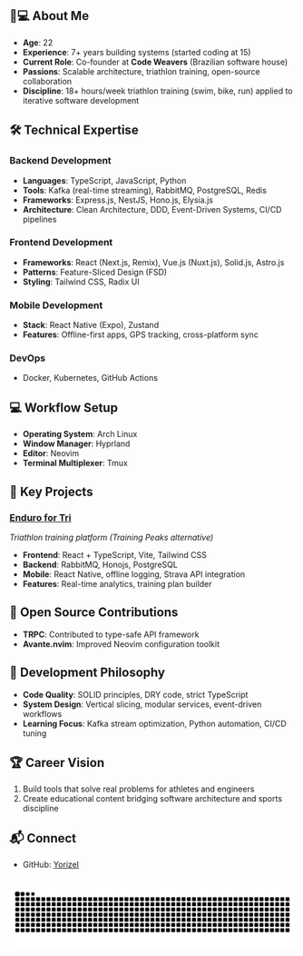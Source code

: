 ## 👨💻 About Me  
- **Age**: 22  
- **Experience**: 7+ years building systems (started coding at 15)  
- **Current Role**: Co-founder at **Code Weavers** (Brazilian software house)  
- **Passions**: Scalable architecture, triathlon training, open-source collaboration  
- **Discipline**: 18+ hours/week triathlon training (swim, bike, run) applied to iterative software development  

##  

## 🛠️ Technical Expertise  

### **Backend Development**  
- **Languages**: TypeScript, JavaScript, Python  
- **Tools**: Kafka (real-time streaming), RabbitMQ, PostgreSQL, Redis  
- **Frameworks**: Express.js, NestJS, Hono.js, Elysia.js  
- **Architecture**: Clean Architecture, DDD, Event-Driven Systems, CI/CD pipelines  

### **Frontend Development**  
- **Frameworks**: React (Next.js, Remix), Vue.js (Nuxt.js), Solid.js, Astro.js  
- **Patterns**: Feature-Sliced Design (FSD)  
- **Styling**: Tailwind CSS, Radix UI  

### **Mobile Development**  
- **Stack**: React Native (Expo), Zustand  
- **Features**: Offline-first apps, GPS tracking, cross-platform sync  

### **DevOps**  
- Docker, Kubernetes, GitHub Actions  

##  

## 💻 Workflow Setup  
- **Operating System**: Arch Linux  
- **Window Manager**: Hyprland  
- **Editor**: Neovim  
- **Terminal Multiplexer**: Tmux  

##  

## 🚀 Key Projects  

### [Enduro for Tri](https://www.endurofortri.com/en)  
_Triathlon training platform (Training Peaks alternative)_  
- **Frontend**: React + TypeScript, Vite, Tailwind CSS  
- **Backend**: RabbitMQ, Honojs, PostgreSQL  
- **Mobile**: React Native, offline logging, Strava API integration  
- **Features**: Real-time analytics, training plan builder  

##  

## 🌱 Open Source Contributions  
- **TRPC**: Contributed to type-safe API framework  
- **Avante.nvim**: Improved Neovim configuration toolkit  

##  

## 🧠 Development Philosophy  
- **Code Quality**: SOLID principles, DRY code, strict TypeScript  
- **System Design**: Vertical slicing, modular services, event-driven workflows  
- **Learning Focus**: Kafka stream optimization, Python automation, CI/CD tuning  

##  

## 🏆 Career Vision  
1. Build tools that solve real problems for athletes and engineers   
2. Create educational content bridging software architecture and sports discipline  

##  

## 📬 Connect  
- GitHub: [Yorizel](https://github.com/Yorizel)  

##  

<img src="https://raw.githubusercontent.com/yorizel/yorizel/output/snake.svg" alt="Snake animation" />
